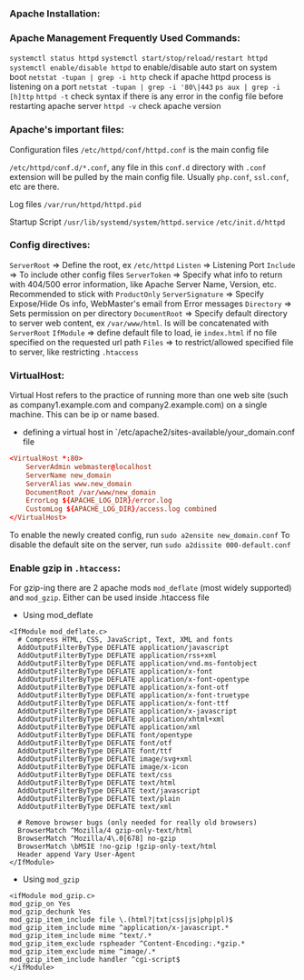 ### Apache Installation:

### Apache Management Frequently Used Commands:
`systemctl status httpd`
`systemctl start/stop/reload/restart httpd`
`systemctl enable/disable httpd` to enable/disable auto start on system boot
`netstat -tupan | grep -i http` check if apache httpd process is listening on a port
`netstat -tupan | grep -i '80\|443`
`ps aux | grep -i [h]ttp`
`httpd -t` check syntax if there is any error in the config file before restarting apache server
`httpd -v` check apache version

### Apache's important files:
Configuration files
`/etc/httpd/conf/httpd.conf` is the main config file

`/etc/httpd/conf.d/*.conf`, any file in this `conf.d` directory with `.conf` extension will be pulled by the main config file. Usually `php.conf`, `ssl.conf`, etc are there.

Log files
`/var/run/httpd/httpd.pid`

Startup Script
`/usr/lib/systemd/system/httpd.service`
`/etc/init.d/httpd`

### Config directives:
`ServerRoot` => Define the root, ex `/etc/httpd`
`Listen` => Listening Port
`Include` => To include other config files
`ServerToken` => Specify what info to return with 404/500 error information, like Apache Server Name, Version, etc. Recommended to stick with `ProductOnly`
`ServerSignature` => Specify Expose/Hide Os info, WebMaster's email from Error messages
`Directory` => Sets permission on per directory
`DocumentRoot` => Specify default directory to server web content, ex `/var/www/html`. Is will be concatenated with `ServerRoot`
`IfModule` => define default file to load, ie `index.html` if no file specified on the requested url path
`Files` => to restrict/allowed specified file to server, like restricting `.htaccess` 

### VirtualHost:
Virtual Host refers to the practice of running more than one web site (such as company1.example.com and company2.example.com) on a single machine. This can be ip or name based.

* defining a virtual host in `/etc/apache2/sites-available/your_domain.conf file

```conf
<VirtualHost *:80>
    ServerAdmin webmaster@localhost
    ServerName new_domain
    ServerAlias www.new_domain
    DocumentRoot /var/www/new_domain
    ErrorLog ${APACHE_LOG_DIR}/error.log
    CustomLog ${APACHE_LOG_DIR}/access.log combined
</VirtualHost>
```

To enable the newly created config, run `sudo a2ensite new_domain.conf`
To disable the default site on the server, run `sudo a2dissite 000-default.conf`


### Enable gzip in `.htaccess`:
For gzip-ing there are 2 apache mods `mod_deflate` (most widely supported) and `mod_gzip`. Either can be used inside .htaccess file

* Using mod_deflate
```.htaccess
<IfModule mod_deflate.c>
  # Compress HTML, CSS, JavaScript, Text, XML and fonts
  AddOutputFilterByType DEFLATE application/javascript
  AddOutputFilterByType DEFLATE application/rss+xml
  AddOutputFilterByType DEFLATE application/vnd.ms-fontobject
  AddOutputFilterByType DEFLATE application/x-font
  AddOutputFilterByType DEFLATE application/x-font-opentype
  AddOutputFilterByType DEFLATE application/x-font-otf
  AddOutputFilterByType DEFLATE application/x-font-truetype
  AddOutputFilterByType DEFLATE application/x-font-ttf
  AddOutputFilterByType DEFLATE application/x-javascript
  AddOutputFilterByType DEFLATE application/xhtml+xml
  AddOutputFilterByType DEFLATE application/xml
  AddOutputFilterByType DEFLATE font/opentype
  AddOutputFilterByType DEFLATE font/otf
  AddOutputFilterByType DEFLATE font/ttf
  AddOutputFilterByType DEFLATE image/svg+xml
  AddOutputFilterByType DEFLATE image/x-icon
  AddOutputFilterByType DEFLATE text/css
  AddOutputFilterByType DEFLATE text/html
  AddOutputFilterByType DEFLATE text/javascript
  AddOutputFilterByType DEFLATE text/plain
  AddOutputFilterByType DEFLATE text/xml

  # Remove browser bugs (only needed for really old browsers)
  BrowserMatch ^Mozilla/4 gzip-only-text/html
  BrowserMatch ^Mozilla/4\.0[678] no-gzip
  BrowserMatch \bMSIE !no-gzip !gzip-only-text/html
  Header append Vary User-Agent
</IfModule>
```

* Using `mod_gzip`

```.htaccess
<ifModule mod_gzip.c>
mod_gzip_on Yes
mod_gzip_dechunk Yes
mod_gzip_item_include file \.(html?|txt|css|js|php|pl)$
mod_gzip_item_include mime ^application/x-javascript.*
mod_gzip_item_include mime ^text/.*
mod_gzip_item_exclude rspheader ^Content-Encoding:.*gzip.*
mod_gzip_item_exclude mime ^image/.*
mod_gzip_item_include handler ^cgi-script$
</ifModule>
```